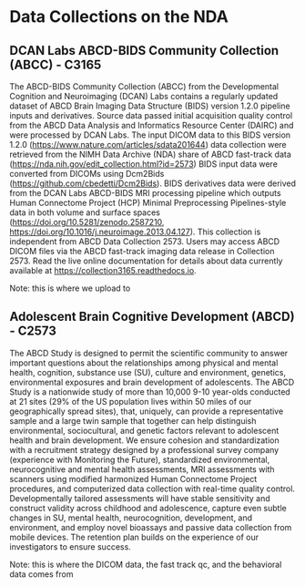 # Data Collections on the NDA

## DCAN Labs ABCD-BIDS Community Collection (ABCC) - C3165

The ABCD-BIDS Community Collection (ABCC) from the Developmental Cognition and Neuroimaging (DCAN) Labs contains a regularly updated dataset of ABCD Brain Imaging Data Structure (BIDS) version 1.2.0 pipeline inputs and derivatives. Source data passed initial acquisition quality control from the ABCD Data Analysis and Informatics Resource Center (DAIRC) and were processed by DCAN Labs. The input DICOM data to this BIDS version 1.2.0 (https://www.nature.com/articles/sdata201644) data collection were retrieved from the NIMH Data Archive (NDA) share of ABCD fast-track data (https://nda.nih.gov/edit_collection.html?id=2573) BIDS input data were converted from DICOMs using Dcm2Bids (https://github.com/cbedetti/Dcm2Bids). BIDS derivatives data were derived from the DCAN Labs ABCD-BIDS MRI processing pipeline which outputs Human Connectome Project (HCP) Minimal Preprocessing Pipelines-style data in both volume and surface spaces (https://doi.org/10.5281/zenodo.2587210, https://doi.org/10.1016/j.neuroimage.2013.04.127). This collection is independent from ABCD Data Collection 2573. Users may access ABCD DICOM files via the ABCD fast-track imaging data release in Collection 2573. Read the live online documentation for details about data currently available at https://collection3165.readthedocs.io.

Note: this is where we upload to

## Adolescent Brain Cognitive Development (ABCD) - C2573

The ABCD Study is designed to permit the scientific community to answer important questions about the relationships among physical and mental health, cognition, substance use (SU), culture and environment, genetics, environmental exposures and brain development of adolescents. The ABCD Study is a nationwide study of more than 10,000 9-10 year-olds conducted at 21 sites (29% of the US population lives within 50 miles of our geographically spread sites), that, uniquely, can provide a representative sample and a large twin sample that together can help distinguish environmental, sociocultural, and genetic factors relevant to adolescent health and brain development. We ensure cohesion and standardization with a recruitment strategy designed by a professional survey company (experience with Monitoring the Future), standardized environmental, neurocognitive and mental health assessments, MRI assessments with scanners using modified harmonized Human Connectome Project procedures, and computerized data collection with real-time quality control. Developmentally tailored assessments will have stable sensitivity and construct validity across childhood and adolescence, capture even subtle changes in SU, mental health, neurocognition, development, and environment, and employ novel bioassays and passive data collection from mobile devices. The retention plan builds on the experience of our investigators to ensure success.

Note: this is where the DICOM data, the fast track qc, and the behavioral data comes from